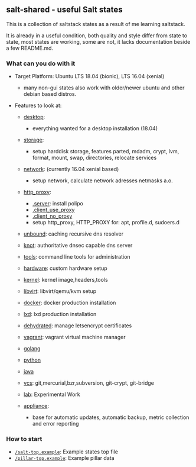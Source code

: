 ## salt-shared - useful Salt states

This is a collection of saltstack states
as a result of me learning saltstack.

It is already in a useful condition,
both quality and style differ from state to state,
most states are working, some are not,
it lacks documentation beside a few README.md.


### What can you do with it

* Target Platform: Ubuntu LTS 18.04 (bionic), LTS 16.04 (xenial)
    * many non-gui states also work with older/newer ubuntu and other debian based distros.
   
* Features to look at:
    * [desktop](desktop):
        * everything wanted for a desktop installation (18.04)
    * [storage](storage):
        * setup harddisk storage, features parted, mdadm, crypt, lvm, format, mount, swap, directories, relocate services
    * [network](network): (currently 16.04 xenial based)
        * setup network, calculate network adresses netmasks a.o.
    * [http_proxy](http_proxy):
        * [.server](http_proxy/server.sls): install polipo
        * [.client_use_proxy](http_proxy/client_use_proxy.sls)
        * [.client_no_proxy](http_proxy/client_no_proxy.sls)
        * setup http_proxy, HTTP_PROXY for: apt, profile.d, sudoers.d
    * [unbound](unbound): caching recursive dns resolver
    * [knot](knot): authoritative dnsec capable dns server
    * [tools](tools): command line tools for administration
    * [hardware](hardware): custom hardware setup
    * [kernel](kernel): kernel image,headers,tools
    * [libvirt](libvirt): libvirt/qemu/kvm setup
    * [docker](docker): docker production installation
    * [lxd](lxd): lxd production installation
    * [dehydrated](dehydrated): manage letsencrypt certificates
    * [vagrant](vagrant): vagrant virtual machine manager
    
    * [golang](golang)
    * [python](python)
    * [java](java)
    * [vcs](vcs): git,mercurial,bzr,subversion, git-crypt, git-bridge
    
    * [lab](lab): Experimental Work
    * [appliance](appliance):
      * base for automatic updates, automatic backup, metric collection and error reporting
    
### How to start

 * [`/salt-top.example`](salt-top.example): Example states top file
 * [`/pillar-top.example`](pillar-top.example): Example pillar data
